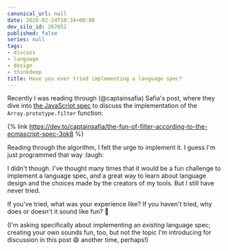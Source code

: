 ```yaml
---
canonical_url: null
date: 2020-02-24T10:34+00:00
dev_silo_id: 267652
published: false
series: null
tags:
- discuss
- language
- design
- thinkdeep
title: Have you ever tried implementing a language spec?
---
```


Recently I was reading through (@captainsafia) Safia's post, where they dive into [the JavaScript spec](https://www.ecma-international.org/ecma-262/10.0/#sec-array.prototype.filter) to discuss the implementation of the `Array.prototype.filter` function:

{% link https://dev.to/captainsafia/the-fun-of-filter-according-to-the-ecmascript-spec-3ok8 %}

Reading through the algorithm, I felt the urge to implement it. I guess I'm just programmed that way :laugh:

I didn't though. I've thought many times that it would be a fun challenge to implement a language spec, and a great way to learn about language design and the choices made by the creators of my tools. But I still have never tried.

If you've tried, what was your experience like?
If you haven't tried, why does or doesn't it sound like fun? :thinking:

(I'm asking specifically about implementing an _existing_ language spec; creating your own sounds fun, too, but not the topic I'm introducing for discussion in this post :smile: another time, perhaps!)
